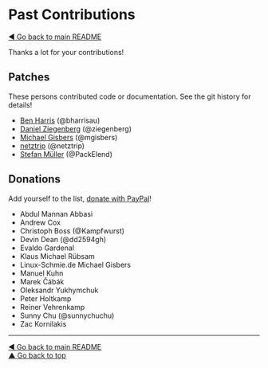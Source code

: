 Past Contributions
==================

[◀ Go back to main README](README.md)

Thanks a lot for your contributions!

## Patches

These persons contributed code or documentation. See the git history
for details!

* [Ben Harris](mailto:mail@bharr.is) (@bharrisau)
* [Daniel Ziegenberg](mailto:daniel@ziegenberg.at) (@ziegenberg)
* [Michael Gisbers](mailto:michael@gisbers.de) (@mgisbers)
* [netztrip](mailto:dave-tvg@netztrip.de) (@netztrip)
* [Stefan Müller](mailto:stefan.mueller.83@gmail.com) (@PackElend)

## Donations

Add yourself to the list,
[donate with PayPal](https://www.paypal.com/cgi-bin/webscr?cmd=_s-xclick&hosted_button_id=A4ZXBD6YS2W8J)!

* Abdul Mannan Abbasi
* Andrew Cox
* Christoph Boss (@Kampfwurst)
* Devin Dean (@dd2594gh)
* Evaldo Gardenal
* Klaus Michael Rübsam
* Linux-Schmie.de Michael Gisbers
* Manuel Kuhn
* Marek Čábák
* Oleksandr Yukhymchuk
* Peter Holtkamp
* Reiner Vehrenkamp
* Sunny Chu (@sunnychuchu)
* Zac Kornilakis

---
[◀ Go back to main README](README.md)  
[▲ Go back to top](#top)
